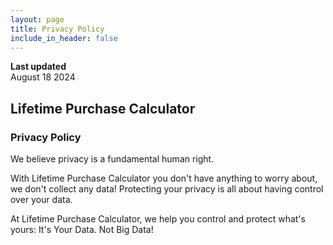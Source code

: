 ```yaml
---
layout: page
title: Privacy Policy
include_in_header: false
---
```


**Last updated**  
August 18 2024

## Lifetime Purchase Calculator

### Privacy Policy
We believe privacy is a fundamental human right.

With Lifetime Purchase Calculator you don't have anything to worry about, 
we don't collect any data!
Protecting your privacy is all about having control over your data.

At Lifetime Purchase Calculator, we help you control and protect
what's yours: It's Your Data. Not Big Data!
